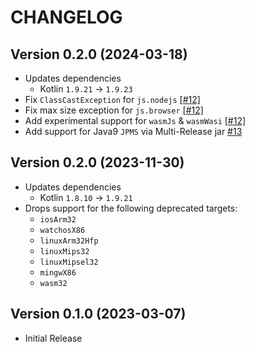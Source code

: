 # CHANGELOG

## Version 0.2.0 (2024-03-18)
 - Updates dependencies
     - Kotlin `1.9.21` -> `1.9.23`
 - Fix `ClassCastException` for `js.nodejs` [[#12]][12]
 - Fix max size exception for `js.browser` [[#12]][12]
 - Add experimental support for `wasmJs` & `wasmWasi` [[#12]][12]
 - Add support for Java9 `JPMS` via Multi-Release jar [#13][13]

## Version 0.2.0 (2023-11-30)
 - Updates dependencies
     - Kotlin `1.8.10` -> `1.9.21`
 - Drops support for the following deprecated targets:
     - `iosArm32`
     - `watchosX86`
     - `linuxArm32Hfp`
     - `linuxMips32`
     - `linuxMipsel32`
     - `mingwX86`
     - `wasm32`

## Version 0.1.0 (2023-03-07)
 - Initial Release

[12]: https://github.com/KotlinCrypto/secure-random/pull/12
[13]: https://github.com/KotlinCrypto/secure-random/pull/13
